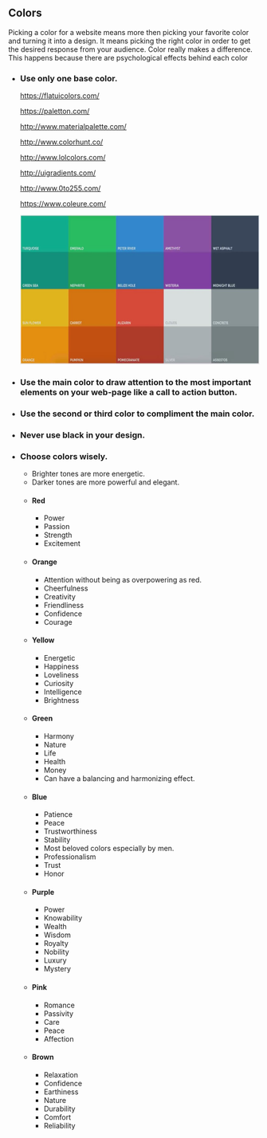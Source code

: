 ## Colors

Picking a color for a website means more then picking your favorite color and turning it into a design. It means picking the right color in order to get the desired response from your audience. Color really makes a difference. This happens because there are psychological effects behind each color

- ### Use only one base color.

  https://flatuicolors.com/

  https://paletton.com/

  http://www.materialpalette.com/

  http://www.colorhunt.co/

  http://www.lolcolors.com/

  http://uigradients.com/

  http://www.0to255.com/

  https://www.coleure.com/

  <img src="./images/base-colors.jpg" alt="base-colors" width="500" height="300">

- ### Use the main color to draw attention to the most important elements on your web-page like a call to action button.
- ### Use the second or third color to compliment the main color.
- ### Never use black in your design.
- ### Choose colors wisely.
  - Brighter tones are more energetic.
  - Darker tones are more powerful and elegant.
  - #### Red
    - Power
    - Passion
    - Strength
    - Excitement
  - #### Orange
    - Attention without being as overpowering as red.
    - Cheerfulness
    - Creativity
    - Friendliness
    - Confidence
    - Courage
  - #### Yellow
    - Energetic
    - Happiness
    - Loveliness
    - Curiosity
    - Intelligence
    - Brightness
  - #### Green
    - Harmony
    - Nature
    - Life
    - Health
    - Money
    - Can have a balancing and harmonizing effect.
  - #### Blue
    - Patience
    - Peace
    - Trustworthiness
    - Stability
    - Most beloved colors especially by men.
    - Professionalism
    - Trust
    - Honor
  - #### Purple
    - Power
    - Knowability
    - Wealth
    - Wisdom
    - Royalty
    - Nobility
    - Luxury
    - Mystery
  - #### Pink
    - Romance
    - Passivity
    - Care
    - Peace
    - Affection
  - #### Brown
    - Relaxation
    - Confidence
    - Earthiness
    - Nature
    - Durability
    - Comfort
    - Reliability
